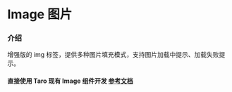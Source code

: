 #  Image 图片

### 介绍

增强版的 img 标签，提供多种图片填充模式，支持图片加载中提示、加载失败提示。

#### 直接使用 Taro 现有 Image 组件开发 [参考文档](https://taro-docs.jd.com/docs/components/media/image)
